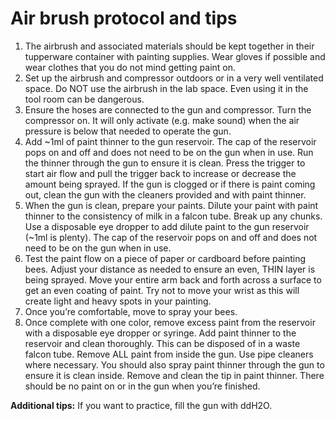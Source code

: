 # Air brush protocol and tips

1. The airbrush and associated materials should be kept together in their tupperware container with painting supplies. Wear gloves if possible and wear clothes that you do not mind getting paint on. 
2. Set up the airbrush and compressor outdoors or in a very well ventilated space. Do NOT use the airbrush in the lab space. Even using it in the tool room can be dangerous. 
3. Ensure the hoses are connected to the gun and compressor. Turn the compressor on. It will only activate (e.g. make sound) when the air pressure is below that needed to operate the gun. 
4. Add ~1ml of paint thinner to the gun reservoir. The cap of the reservoir pops on and off and does not need to be on the gun when in use. Run the thinner through the gun to ensure it is clean. Press the trigger to start air flow and pull the trigger back to increase or decrease the amount being sprayed. If the gun is clogged or if there is paint coming out, clean the gun with the cleaners provided and with paint thinner. 
5. When the gun is clean, prepare your paints. Dilute your paint with paint thinner to the consistency of milk in a falcon tube. Break up any chunks. Use a disposable eye dropper to add dilute paint to the gun reservoir (~1ml is plenty). The cap of the reservoir pops on and off and does not need to be on the gun when in use. 
6. Test the paint flow on a piece of paper or cardboard before painting bees. Adjust your distance as needed to ensure an even, THIN layer is being sprayed. Move your entire arm back and forth across a surface to get an even coating of paint. Try not to move your wrist as this will create light and heavy spots in your painting. 
7. Once you’re comfortable, move to spray your bees. 
8. Once complete with one color, remove excess paint from the reservoir with a disposable eye dropper or syringe. Add paint thinner to the reservoir and clean thoroughly. This can be disposed of in a waste falcon tube. Remove ALL paint from inside the gun. Use pipe cleaners where necessary. You should also spray paint thinner through the gun to ensure it is clean inside. Remove and clean the tip in paint thinner. There should be no paint on or in the gun when you’re finished. 

**Additional tips:**
If you want to practice, fill the gun with ddH2O. 

